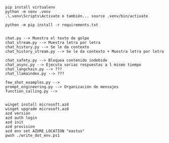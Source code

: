     pip install virtualenv
    python -m venv .venv
    .\.venv\Scripts\Activate o también... source .venv/bin/activate

    python -m pip install -r requirements.txt


    chat.py --> Muestra el texto de golpe
    chat_stream.py --> Muestra letra por letra
    chat_history.py --> Se le da contexto
    chat_history_stream.py --> Se le da contexto + Muestra letra por letra

    chat_safety.py --> Bloquea contenido indebido
    chat_async.py --> Ejecuta varias respuestas a l mismo tiempo
    chat_langchain.py --> ???
    chat_llamaindex.py --> ???

    few_shot_examples.py --> 
    prompt_engineering.py --> Organización de mensajes
    function_calling.py -->


    winget install microsoft.azd
    winget upgrade microsoft.azd
    azd version
    azd auth login
    azd init
    azd provision
    azd env set AZURE_LOCATION "eastus"
    pwsh ./write_dot_env.ps1
